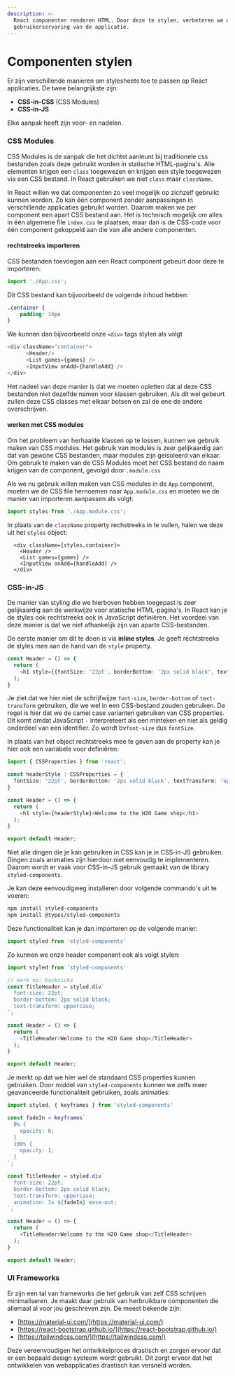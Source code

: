 ```yaml
---
description: >-
  React componenten renderen HTML. Door deze te stylen, verbeteren we de
  gebruikerservaring van de applicatie.
---
```


# Componenten stylen

Er zijn verschillende manieren om stylesheets toe te passen op React applicaties. De twee belangrijkste zijn:

* **CSS-in-CSS** (CSS Modules)
* **CSS-in-JS**

Elke aanpak heeft zijn voor- en nadelen.

### CSS Modules

CSS Modules is de aanpak die het dichtst aanleunt bij traditionele css bestanden zoals deze gebruikt worden in statische HTML-pagina's. Alle elementen krijgen een `class` toegewezen en krijgen een style toegewezen via een CSS bestand. In React gebruiken we niet `class` maar `className`.

In React willen we dat componenten zo veel mogelijk op zichzelf gebruikt kunnen worden. Zo kan één component zonder aanpassingen in verschillende applicaties gebruikt worden. Daarom maken we per component een apart CSS bestand aan. Het is technisch mogelijk om alles in één algemene file `index.css` te plaatsen, maar dan is de CSS-code voor één component gekoppeld aan die van alle andere componenten.

#### rechtstreeks importeren

CSS bestanden toevoegen aan een React component gebeurt door deze te importeren:

```typescript
import './App.css';
```

Dit CSS bestand kan bijvoorbeeld de volgende inhoud hebben:

```css
.container {
    padding: 10px
}
```

We kunnen dan bijvoorbeeld onze `<div>` tags stylen als volgt

```typescript
<div className="container">
      <Header/>
      <List games={games} />
      <InputView onAdd={handleAdd} />
</div>
```

Het nadeel van deze manier is dat we moeten opletten dat al deze CSS bestanden niet dezelfde namen voor klassen gebruiken. Als dit wel gebeurt zullen deze CSS classes met elkaar botsen en zal de ene de andere overschrijven.

#### werken met CSS modules

Om het probleem van herhaalde klassen op te lossen, kunnen we gebruik maken van CSS modules. Het gebruik van modules is zeer gelijkaardig aan dat van gewone CSS bestanden, maar modules zijn geïsoleerd van elkaar. Om gebruik te maken van de CSS Modules moet het CSS bestand de naam krijgen van de component, gevolgd door `.module.css`&#x20;

Als we nu gebruik willen maken van CSS modules in de `App` component, moeten we de CSS file hernoemen naar `App.module.css` en moeten we de manier van importeren aanpassen als volgt:

```typescript
import styles from './App.module.css';
```

In plaats van de `className` property rechstreeks in te vullen, halen we deze uit het `styles` object:

```tsx
  <div className={styles.container}>
    <Header />
    <List games={games} />
    <InputView onAdd={handleAdd} />
  </div>
```

### CSS-in-JS

De manier van styling die we hierboven hebben toegepast is zeer gelijkaardig aan de werkwijze voor statische HTML-pagina's. In React kan je de styles ook rechtstreeks ook in JavaScript definiëren. Het voordeel van deze manier is dat we niet afhankelijk zijn van aparte CSS-bestanden.

De eerste manier om dit te doen is via **inline styles**. Je geeft rechtstreeks de styles mee aan de hand van de `style` property.&#x20;

```typescript
const Header = () => {
  return (
    <h1 style={{fontSize: '22pt', borderBottom: '2px solid black', textTransform: 'uppercase'}}>Welcome to the H2O Game shop</h1>
  );
}
```

Je ziet dat we hier niet de schrijfwijze `font-size`, `border-bottom` of `text-transform` gebruiken, die we wel in een CSS-bestand zouden gebruiken. De regel is hier dat we de camel case varianten gebruiken van CSS properties. Dit komt omdat JavaScript `-` interpreteert als een minteken en niet als geldig onderdeel van een identifier. Zo wordt bv`font-size` dus `fontSize`.

In plaats van het object rechtstreeks mee te geven aan de property kan je hier ook een variabele voor definiëren:

```typescript
import { CSSProperties } from 'react';

const headerStyle : CSSProperties = {
  fontSize: '22pt', borderBottom: '2px solid black', textTransform: 'uppercase'
}

const Header = () => {
  return (
    <h1 style={headerStyle}>Welcome to the H2O Game shop</h1>
  );
}

export default Header;
```

Niet alle dingen die je kan gebruiken in CSS kan je in CSS-in-JS gebruiken. Dingen zoals animaties zijn hierdoor niet eenvoudig te implementeren. Daarom wordt er vaak voor CSS-in-JS gebruik gemaakt van de library `styled-components`.

Je kan deze eenvoudigweg installeren door volgende commando's uit te voeren:

```bash
npm install styled-components
npm install @types/styled-components
```

Deze functionaliteit kan je dan importeren op de volgende manier:

```typescript
import styled from 'styled-components'
```

Zo kunnen we onze header component ook als volgt stylen:

```typescript
import styled from 'styled-components'

// merk op: backticks
const TitleHeader = styled.div`
  font-size: 22pt;
  border-bottom: 2px solid black;
  text-transform: uppercase;
`;

const Header = () => {
  return (
    <TitleHeader>Welcome to the H2O Game shop</TitleHeader>
  );
}

export default Header;
```

Je merkt op dat we hier wel de standaard CSS properties kunnen gebruiken. Door middel van `styled-components` kunnen we zelfs meer geavanceerde functionaliteit gebruiken, zoals animaties:

```typescript
import styled, { keyframes } from 'styled-components'

const fadeIn = keyframes`
  0% {
    opacity: 0;
  }
  100% {
    opacity: 1;
  }
`;

const TitleHeader = styled.div`
  font-size: 22pt;
  border-bottom: 2px solid black;
  text-transform: uppercase;
  animation: 1s ${fadeIn} ease-out;
`;

const Header = () => {
  return (
    <TitleHeader>Welcome to the H2O Game shop</TitleHeader>
  );
}

export default Header;
```

### UI Frameworks

Er zijn een tal van frameworks die het gebruik van zelf CSS schrijven minimaliseren. Je maakt daar gebruik van herbruikbare componenten die allemaal al voor jou geschreven zijn. De meest bekende zijn:

* [https://material-ui.com/](https://material-ui.com/)
* [https://react-bootstrap.github.io/](https://react-bootstrap.github.io/)
* [https://tailwindcss.com/](https://tailwindcss.com/)

Deze vereenvoudigen het ontwikkelproces drastisch en zorgen ervoor dat er een bepaald design systeem wordt gebruikt. Dit zorgt ervoor dat het ontwikkelen van webapplicaties drastisch kan versneld worden.&#x20;
